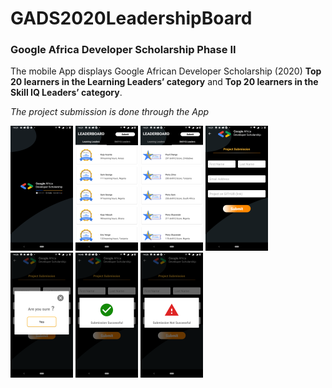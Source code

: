 # GADS2020LeadershipBoard
### Google Africa Developer Scholarship Phase II

The mobile App displays Google African Developer Scholarship (2020) **Top 20 learners in the Learning Leaders’ category** and **Top 20 learners in the Skill IQ Leaders’ category**.

*The project submission is done through the App*

![splashscreen](/screenshots/1_SplashScreen.png) 
![learningleader](/screenshots/2_LearningLeaders.png)
![skillleader](/screenshots/3_SkillLeaders.png)
![submissionform](/screenshots/4_ProjectSubmission.png)
![confirmationdialog](/screenshots/5_ConfirmationDialog.png)
![successdialog](/screenshots/6_SuccessDialog.png)
![unsuccessdialog](/screenshots/7_UnsuccessDialog.png)
